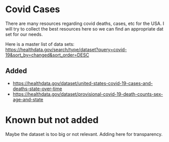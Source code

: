 # Covid Cases 

There are many resources regarding covid deaths, cases, etc for the USA. I will try to collect the best resources here so we can find an appropriate dat set for our needs.

Here is a master list of data sets:
https://healthdata.gov/search/type/dataset?query=covid-19&sort_by=changed&sort_order=DESC

## Added 
- https://healthdata.gov/dataset/united-states-covid-19-cases-and-deaths-state-over-time
- https://healthdata.gov/dataset/provisional-covid-19-death-counts-sex-age-and-state


# Known but not added
Maybe the dataset is too big or not relevant. Adding here for transparency. 